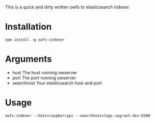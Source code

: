 This is a quick and dirty written owfs to elasticsearch indexer.

Installation
============
	npm install -g owfs-indexer
	
Arguments
=========
* host		The host running owserver
* port 		The port running owserver
* searchhost	Your elasticsearch host and port

Usage
========
	owfs-indexer --host=raspberrypi --searchhost=logs.vagrant.dev:9200
